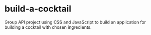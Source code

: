 # build-a-cocktail
Group API project using CSS and JavaScript to build an application for building a cocktail with chosen ingredients.
